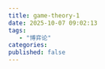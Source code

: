 ```yaml
---
title: game-theory-1
date: 2025-10-07 09:02:13
tags: 
   - "博弈论"
categories:
published: false
---
```




